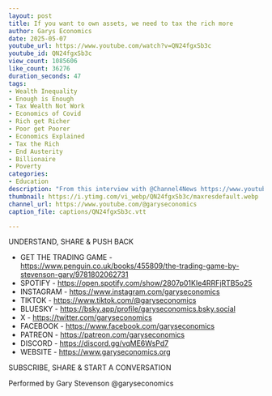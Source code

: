 ```yaml
---
layout: post
title: If you want to own assets, we need to tax the rich more
author: Garys Economics
date: 2025-05-07
youtube_url: https://www.youtube.com/watch?v=QN24fgxSb3c
youtube_id: QN24fgxSb3c
view_count: 1085606
like_count: 36276
duration_seconds: 47
tags:
- Wealth Inequality
- Enough is Enough
- Tax Wealth Not Work
- Economics of Covid
- Rich get Richer
- Poor get Poorer
- Economics Explained
- Tax the Rich
- End Austerity
- Billionaire
- Poverty
categories:
- Education
description: "From this interview with @Channel4News https://www.youtube.com/watch?v=0quhLtBXijM&t=399s&ab_channel=Channel4News"
thumbnail: https://i.ytimg.com/vi_webp/QN24fgxSb3c/maxresdefault.webp
channel_url: https://www.youtube.com/@garyseconomics
caption_file: captions/QN24fgxSb3c.vtt

---
```


UNDERSTAND, SHARE & PUSH BACK

- GET THE TRADING GAME - https://www.penguin.co.uk/books/455809/the-trading-game-by-stevenson-gary/9781802062731
- SPOTIFY - https://open.spotify.com/show/2807p01KIe4RRFjRTB5o25
- INSTAGRAM  - https://www.instagram.com/garyseconomics
- TIKTOK - https://www.tiktok.com/@garyseconomics
- BLUESKY - https://bsky.app/profile/garyseconomics.bsky.social
- X - https://twitter.com/garyseconomics
- FACEBOOK - https://www.facebook.com/garyseconomics
- PATREON - https://patreon.com/garyseconomics
- DISCORD - https://discord.gg/vqME6WsPd7
- WEBSITE - https://www.garyseconomics.org

SUBSCRIBE, SHARE & START A CONVERSATION

Performed by Gary Stevenson
@garyseconomics
